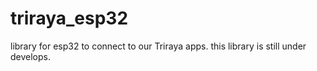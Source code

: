 # triraya_esp32
library for esp32 to connect to our Triraya apps. this library is still under develops.
